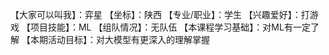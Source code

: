 【大家可以叫我】：弈星
【坐标】：陕西
【专业/职业】：学生
【兴趣爱好】：打游戏
【项目技能】：ML
【组队情况】：无队伍
【本课程学习基础】：对ML有一定了解
【本期活动目标】：对大模型有更深入的理解掌握